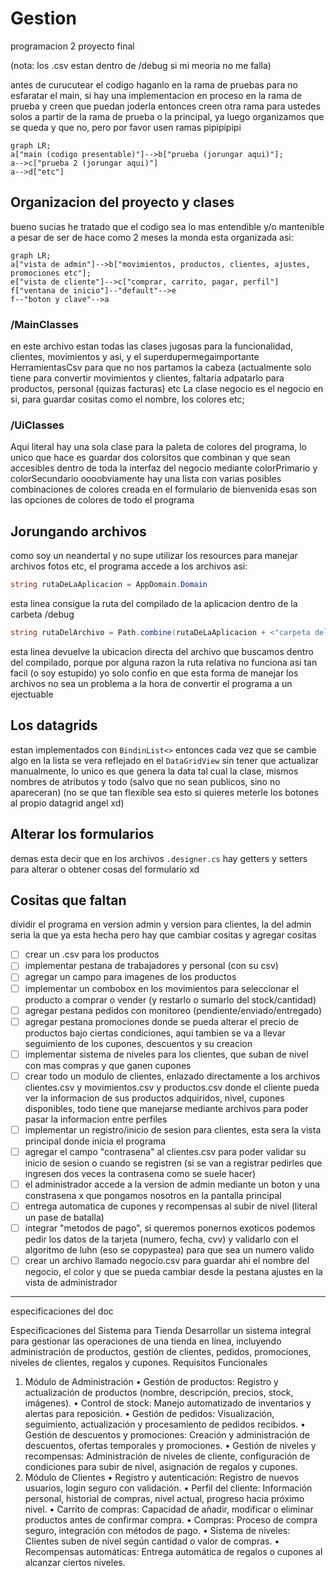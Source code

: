 # Gestion
programacion 2 proyecto final

(nota: los .csv estan dentro de /debug si mi meoria no me falla)

antes de curucutear el codigo haganlo en la rama de pruebas para no esfaratar el main,
si hay una implementacion en proceso en la rama de prueba y creen que puedan joderla entonces
creen otra rama para ustedes solos a partir de la rama de prueba o la principal, ya luego organizamos 
que se queda y que no, pero por favor usen ramas pipipipipi

```mermaid
graph LR;
a["main (codigo presentable)"]-->b["prueba (jorungar aqui)"];
a-->c["prueba 2 (jorungar aqui)"]
a-->d["etc"]
```

## Organizacion del proyecto y clases
bueno sucias he tratado que el codigo sea lo mas entendible y/o mantenible a pesar de ser de hace como 2 meses
la monda esta organizada asi:

```mermaid
graph LR;
a["vista de admin"]-->b["movimientos, productos, clientes, ajustes, promociones etc"];
e["vista de cliente"]-->c["comprar, carrito, pagar, perfil"]
f["ventana de inicio"]--"default"-->e
f--"boton y clave"-->a
```

### /MainClasses
en este archivo estan todas las clases jugosas para la funcionalidad, clientes, movimientos y asi, y el
superdupermegaimportante HerramientasCsv para que no nos partamos la cabeza (actualmente solo tiene para
convertir movimientos y clientes, faltaria adpatarlo para productos, personal (quizas facturas) etc
La clase negocio es el negocio en si, para guardar cositas como el nombre, los colores etc;

### /UiClasses
Aqui literal hay una sola clase para la paleta de colores del programa, lo unico que hace es guardar dos
colorsitos que combinan y que sean accesibles dentro de toda la interfaz del negocio mediante colorPrimario
y colorSecundario
oooobviamente hay una lista con varias posibles combinaciones de colores creada en el formulario de bienvenida
esas son las opciones de colores de todo el programa

## Jorungando archivos
como soy un neandertal y no supe utilizar los resources para manejar archivos fotos etc, el programa accede a los archivos asi:
```C#
string rutaDeLaAplicacion = AppDomain.Domain
```
esta linea consigue la ruta del compilado de la aplicacion dentro de la carbeta /debug

```C#
string rutaDelArchivo = Path.combine(rutaDeLaAplicacion + <"carpeta del archivo"> + <"nombre del archivo">)
```
esta linea devuelve la ubicacion directa del archivo que buscamos dentro del compilado, porque por alguna razon la ruta relativa no funciona asi tan facil (o soy estupido)
yo solo confio en que esta forma de manejar los archivos no sea un problema a la hora de convertir el programa a un ejectuable

## Los datagrids
estan implementados con `BindinList<>` entonces cada vez que se cambie algo en la lista se vera reflejado en el `DataGridView`
sin tener que actualizar manualmente, lo unico es que genera la data tal cual la clase, mismos nombres de atributos y todo (salvo que no sean publicos, sino no apareceran)
(no se que tan flexible sea esto si quieres meterle los botones al propio datagrid angel xd)

## Alterar los formularios
demas esta decir que en los archivos `.designer.cs` hay getters y setters para alterar o obtener cosas del formulario xd

## Cositas que faltan
dividir el programa en version admin y version para clientes, la del admin seria la que ya esta hecha pero hay que cambiar cositas y agregar cositas

- [ ] crear un .csv para los productos
- [ ] implementar pestana de trabajadores y personal (con su csv)
- [ ] agregar un campo para imagenes de los productos
- [ ] implementar un combobox en los movimientos para seleccionar el producto a comprar o vender (y restarlo o sumarlo del stock/cantidad)
- [ ] agregar pestana pedidos con monitoreo (pendiente/enviado/entregado)
- [ ] agregar pestana promociones donde se pueda alterar el precio de productos bajo ciertas condiciones, aqui tambien se va a llevar seguimiento de los cupones, descuentos y su creacion
- [ ] implementar sistema de niveles para los clientes, que suban de nivel con mas compras y que ganen cupones
- [ ] crear todo un modulo de clientes, enlazado directamente a los archivos clientes.csv y movimientos.csv y productos.csv donde el cliente pueda ver la informacion de sus productos adquiridos, nivel, cupones disponibles, todo tiene que manejarse mediante archivos para poder pasar la informacion entre perfiles
- [ ] implementar un registro/inicio de sesion para clientes, esta sera la vista principal donde inicia el programa
- [ ] agregar el campo "contrasena" al clientes.csv para poder validar su inicio de sesion o cuando se registren (si se van a registrar pedirles que ingresen dos veces la contrasena como se suele hacer)
- [ ] el administrador accede a la version de admin mediante un boton y una constrasena x que pongamos nosotros en la pantalla principal
- [ ] entrega automatica de cupones y recompensas al subir de nivel (literal un pase de batalla)
- [ ] integrar "metodos de pago", si queremos ponernos exoticos podemos pedir los datos de la tarjeta (numero, fecha, cvv) y validarlo con el algoritmo de luhn (eso se copypastea) para que sea un numero valido
- [ ] crear un archivo llamado negocio.csv para guardar ahi el nombre del negocio, el color y que se pueda cambiar desde la pestana ajustes en la vista de administrador

---
especificaciones del doc

Especificaciones del Sistema para Tienda 
Desarrollar un sistema integral para gestionar las operaciones de una tienda en línea, incluyendo administración de productos, gestión de clientes, pedidos, promociones, niveles de clientes, regalos y cupones.
Requisitos Funcionales
1. Módulo de Administración
•	Gestión de productos: Registro y actualización de productos (nombre, descripción, precios, stock, imágenes).
•	Control de stock: Manejo automatizado de inventarios y alertas para reposición.
•	Gestión de pedidos: Visualización, seguimiento, actualización y procesamiento de pedidos recibidos.
•	Gestión de descuentos y promociones: Creación y administración de descuentos, ofertas temporales y promociones.
•	Gestión de niveles y recompensas: Administración de niveles de cliente, configuración de condiciones para subir de nivel, asignación de regalos y cupones.
2. Módulo de Clientes
•	Registro y autenticación: Registro de nuevos usuarios, login seguro con validación.
•	Perfil del cliente: Información personal, historial de compras, nivel actual, progreso hacia próximo nivel.
•	Carrito de compras: Capacidad de añadir, modificar o eliminar productos antes de confirmar compra.
•	Compras: Proceso de compra seguro, integración con métodos de pago.
•	Sistema de niveles: Clientes suben de nivel según cantidad o valor de compras.
•	Recompensas automáticas: Entrega automática de regalos o cupones al alcanzar ciertos niveles.




